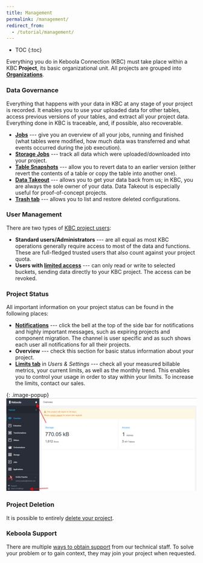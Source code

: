 ```yaml
---
title: Management
permalink: /management/
redirect_from:
  - /tutorial/management/
---
```


* TOC
{:toc}

Everything you do in Keboola Connection (KBC) must take place within a KBC **Project**, its basic organizational unit.
All projects are grouped into [**Organizations**](/management/organization/).

### Data Governance 
Everything that happens with your data in KBC at any stage of your project is recorded. 
It enables you to use your uploaded data for other tables, access previous versions of your tables, and 
extract all your project data. Everything done in KBC is traceable, and, if possible, also recoverable.

- [**Jobs**](/management/jobs/#jobs) --- give you an overview of all your jobs,
running and finished (what tables were modified, how much data was transferred and 
what events occurred during the job execution).
- [**Storage Jobs**](/management/jobs/#storage-jobs) --- track all data 
which were uploaded/downloaded into your project. 
- [**Table Snapshots**](/storage/tables/#copying-tables--table-snapshots) --- allow you to revert data
to an earlier version (either revert the contents of a table or copy the table into another one).
- [**Data Takeout**](/management/project/export/) --- allows you to get your data back from us; in KBC, you are 
always the sole owner of your data. Data Takeout is especially useful for proof-of-concept projects.
- [**Trash tab**](/storage/configurations/#delete-configuration) --- allows you to list and restore deleted configurations.

### User Management
There are two types of [KBC project users](/management/project/users/):

- **Standard users/Administrators** --- are all equal as most KBC operations generally require access to most of the data and functions. These are full-fledged trusted users that also count against your project quota.
- **Users with [limited access](/management/project/tokens/#limited-tokens)** --- can only read or write to 
selected buckets, sending data directly to your KBC project. The access can be revoked.

### Project Status
All important information on your project status can be found in the following places:

- [**Notifications**](/management/account/#notifications) --- click the bell at the top of the side bar for 
notifications and highly important messages, such as expiring projects and component migration. The channel is user specific and as such shows each user all notifications for all their projects. 
- **Overview** --- check this section for basic status information about your project.
- [**Limits tab**](/management/project/limits/) in *Users & Settings* --- check all your measured billable 
metrics, your current limits, as well as the monthly trend. This enables you to control your usage in order to 
stay within your limits. To increase the limits, contact our sales.

{: .image-popup}
![Screenshot - Project Overview](/management/project-overview.png)

### Project Deletion
It is possible to entirely [delete your project](/management/project/delete/).

### Keboola Support
There are multiple [ways to obtain support](/management/support/) from our technical staff. 
To solve your problem or to gain context, they may join your project when requested.